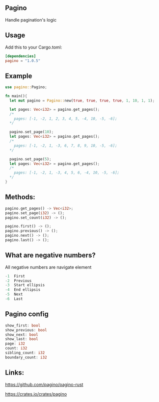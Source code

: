 ## Pagino

Handle pagination's logic

## Usage

Add this to your Cargo.toml:

```toml
[dependencies]
pagino = "1.0.5"
```

## Example

```rust
use pagino::Pagino;

fn main(){
  let mut pagino = Pagino::new(true, true, true, true, 1, 10, 1, 1);

  let pages: Vec<i32> = pagino.get_pages();
  /*
    pages: [-1, -2, 1, 2, 3, 4, 5, -4, 10, -5, -6];
  */

  pagino.set_page(10);
  let pages: Vec<i32> = pagino.get_pages();
  /*
    pages: [-1, -2, 1, -3, 6, 7, 8, 9, 10, -5, -6];
  */

  pagino.set_page(5);
  let pages: Vec<i32> = pagino.get_pages();
  /*
    pages: [-1, -2, 1, -3, 4, 5, 6, -4, 10, -5, -6];
  */
}
```

## Methods:

```rust
pagino.get_pages() -> Vec<i32>;
pagino.set_page(i32) -> ();
pagino.set_count(i32) -> ();

pagino.first() -> ();
pagino.previous() -> ();
pagino.next() -> ();
pagino.last() -> ();
```

## What are negative numbers?

All negative numbers are navigate element

```rust
-1  First
-2  Previous
-3  Start ellipsis
-4  End ellipsis
-5  Next
-6  Last
```

## Pagino config

```rust
show_first: bool
show_previous: bool
show_next: bool
show_last: bool
page: i32
count: i32
sibling_count: i32
boundary_count: i32
```

## Links:

https://github.com/pagino/pagino-rust

https://crates.io/crates/pagino
